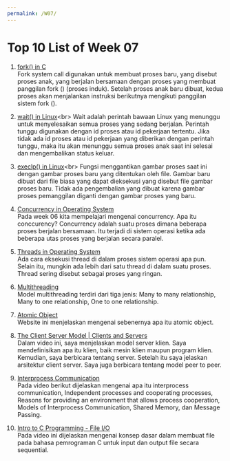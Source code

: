 ```yaml
---
permalink: /W07/
---
```


# Top 10 List of Week 07

1. [fork() in C](https://www.geeksforgeeks.org/fork-system-call/)<br>
Fork system call digunakan untuk membuat proses baru, yang disebut proses anak, yang berjalan bersamaan dengan proses yang membuat panggilan fork () (proses induk). Setelah proses anak baru dibuat, kedua proses akan menjalankan instruksi berikutnya mengikuti panggilan sistem fork (). 

2. [wait() in Linux](https://linuxhint.com/wait_command_linux/#:~:text=wait%20is%20a%20built%2Din,process%20id%20or%20job%20id.&text=If%20no%20process%20id%20or,complete%20and%20returns%20exit%20status.)<br>
Wait adalah perintah bawaan Linux yang menunggu untuk menyelesaikan semua proses yang sedang berjalan. Perintah tunggu digunakan dengan id proses atau id pekerjaan tertentu. Jika tidak ada id proses atau id pekerjaan yang diberikan dengan perintah tunggu, maka itu akan menunggu semua proses anak saat ini selesai dan mengembalikan status keluar. 

3. [execlp() in Linux](http://www.qnx.com/developers/docs/6.5.0SP1.update/com.qnx.doc.neutrino_lib_ref/e/execlp.html#:~:text=The%20execlp()%20function%20replaces,by%20the%20new%20process%20image.)<br>
Fungsi menggantikan gambar proses saat ini dengan gambar proses baru yang ditentukan oleh file. Gambar baru dibuat dari file biasa yang dapat dieksekusi yang disebut file gambar proses baru. Tidak ada pengembalian yang dibuat karena gambar proses pemanggilan diganti dengan gambar proses yang baru. 

4. [Concurrency in Operating System](https://www.geeksforgeeks.org/concurrency-in-operating-system/)<br>
Pada week 06 kita mempelajari mengenai concurrency. Apa itu conccurency? Concurrency adalah suatu proses dimana beberapa proses berjalan bersamaan. Itu terjadi di sistem operasi ketika ada beberapa utas proses yang berjalan secara paralel.

5. [Threads in Operating System](https://www.javatpoint.com/threads-in-operating-system)<br>
Ada cara eksekusi thread di dalam proses sistem operasi apa pun. Selain itu, mungkin ada lebih dari satu thread di dalam suatu proses. Thread sering disebut sebagai proses yang ringan. 

6. [Multithreading](https://www.tutorialspoint.com/operating_system/os_multi_threading.htm)<br>
Model multithreading terdiri dari tiga jenis: Many to many relationship, Many to one relationship, One to one relationship.

7. [Atomic Object](https://spin.atomicobject.com/2016/01/06/defining-atomic-object/)<br>
Website ini menjelaskan mengenai sebenernya apa itu atomic object.

8. [The Client Server Model | Clients and Servers](https://www.youtube.com/watch?v=L5BlpPU_muY)<br>
Dalam video ini, saya menjelaskan model server klien. Saya mendefinisikan apa itu klien, baik mesin klien maupun program klien. Kemudian, saya berbicara tentang server. Setelah itu saya jelaskan arsitektur client server. Saya juga berbicara tentang model peer to peer.

9. [Interprocess Communication](https://www.youtube.com/watch?v=dJuYKfR8vec)<br>
Pada video berikut dijelaskan mengenai apa itu interprocess communication, Independent processes and cooperating processes, Reasons for providing an environment that allows process cooperation, Models of Interprocess Communication, Shared Memory, dan Message Passing.

10. [Intro to C Programming - File I/O](https://www.youtube.com/watch?v=-LqUMHoBo6o)<br>
Pada video ini dijelaskan mengenai konsep dasar dalam membuat file pada bahasa pemrograman C untuk input dan output file secara sequential.
